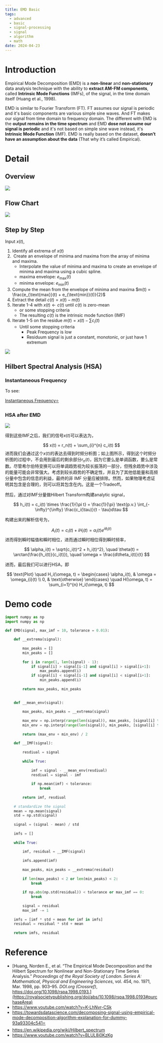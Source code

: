 ```yaml
---
title: EMD Basic
tags:
  - advanced
  - basic
  - signal-processing
  - signal
  - algorithm
  - math
date: 2024-04-23
---
```

# Introduction


Empirical Mode Decomposition (EMD) is a **non-linear** and **non-stationary** data analysis technique with the ability to **extract AM-FM components**, called **Intrinsic Mode Functions** (IMFs), of the signal, in the time domain itself (Huang et al., 1998).

EMD is similar to Fourier Transform (FT). FT assumes our signal is periodic and it's basic components are various simple sine waves. And FT makes our signal from time domain to frequency domain. The different with EMD is the **output remains in the time spectrum** and EMD **dose not assume our signal is periodic** and it's not based on simple sine wave instead, it's **Intrinsic Mode Function** (IMF).  EMD is really based on the dataset, **doesn’t have an assumption about the data** (That why it’s called Empirical).

# Detail

## Overview

![](signal/signal_processing/algorithm/EMD/attachments/Pasted%20image%2020240417160805.png)

## Flow Chart

![](signal/signal_processing/algorithm/EMD/attachments/Pasted%20image%2020240417160534.png)

## Step by Step

Input  $x(t)$,

1. Identify all extrema of $x(t)$
2.  Create an envelope of minima and maxima from the array of minima and maxima. 
	* Interpolate the value of minima and maxima to create an envelope of minima and maxima using a cubic 
	spline.
	* maxima envelope: $e_{\text{max}}(t)$
	* minima envelope: $e_{\text{min}}(t)$
3.  Compute the mean from the envelope of minima and maxima $m(t) = \frac{e_{\text{max}}(t) + e_{\text{min}}(t)}{2}$ 
4. Extract the detail $c(t) = x(t) - m(t)$
5. Iterate 1-4 with $x(t) \gets c(t)$ until $c(t)$ is zero-mean
	* or some stopping criteria
	* The resulting $c(t)$ is the intrinsic mode function (IMF)
6. Iterate 1-5 on the residue $m(t) = x(t) - \sum c_i(t)$
	* Until some stopping criteria
		* Peak Frequency is low
		* Residuum signal is just a constant, monotonic, or just have 1 extremum


![](signal/signal_processing/algorithm/EMD/attachments/Pasted%20image%2020240417160436.png)


## Hilbert Spectral Analysis (HSA)

### Instantaneous Frequency

To see:

[Instantaneous Frequency⭐](signal/signal_processing/basic_knowledge/instantaneous_frequency.md)

### HSA after EMD

![](signal/signal_processing/algorithm/EMD/attachments/2d8bbe7b82ba09ec5220d81af8a5c22.jpg)

得到这些IMF之后，我们的信号$x(t)$可以表达为，

$$
x(t) = r_n(t) + \sum_{i}^{n} c_i(t)
$$
进而我们会通过这个$x(t)$的表达去得到时频分析图；如上图所示，得到这个时频分析图的过程中，不会用到最后的剩余部分$r_n(t)$，因为它要么是单调函数，要么是常数。尽管希尔伯特变换可以将单调趋势视为较长振荡的一部分，但残余趋势中涉及的能量可能会非常强大。考虑到较长趋势的不确定性，并且为了其他低能量和高频分量中包含的信息的利益，最终的非 IMF 分量应被排除。然而，如果物理考虑证明其包含是合理的，则可以将其包含在内。这是一个Tradeoff。

然后，通过对IMF分量做Hilbert Transform构建analytic signal，

$$
h_i(t) = c_i(t) \times \frac{1}{\pi t} = \frac{1}{\pi} \text{p.v.} \int_{-\infty}^{\infty} \frac{c_i(\tau)}{t - \tau}d\tau
$$

构建出来的解析信号为，

$$
A_i(t) = c_i(t) + iH_i(t) = \alpha_i(t) e^{i\theta_i(t)}
$$
进而得到瞬时幅值和瞬时相位，进而通过瞬时相位得到瞬时频率，

$$
\alpha_i(t) = \sqrt{c_i(t)^2 + h_i(t)^2}, \quad \theta(t) = \arctan(\frac{h_i(t)}{c_i(t)}), \quad \omega = \frac{d\theta_i(t)}{t}
$$

进而，最后我们可以进行HSA，即

$$
\text{Plot} \quad H_i(\omega, t) = \begin{cases}
\alpha_i(t), & \omega = \omega_{i}(t) \\
0, & \text{otherwise}
\end{cases}
\quad H(\omega, t) = \sum_{i=1}^{n} H_i(\omega, t)
$$


# Demo code


```python
import numpy as np
import numpy as np

def EMD(signal, max_imf = 10, tolerance = 0.01):
    
    def __extrema(signal):
        
        max_peaks = []
        min_peaks = []
        
        for i in range(1, len(signal) - 1):
            if signal[i] > signal[i-1] and signal[i] > signal[i+1]:
                max_peaks.append(i)
            if signal[i] < signal[i-1] and signal[i] < signal[i+1]:
                min_peaks.append(i)
                
        return max_peaks, min_peaks
    
    
    def __mean_env(signal):
        
        max_peaks, min_peaks = __extrema(signal)
        
        max_env = np.interp(range(len(signal)), max_peaks, [signal[i] for i in max_peaks])
        min_env = np.interp(range(len(signal)), min_peaks, [signal[i] for i in min_peaks])
        
        return (max_env + min_env) / 2
    
    def __IMF(signal):
        
        resdiual = signal
        
        while True:
        
            imf = signal - __mean_env(resdiual)
            resdiual = signal - imf
            
            if np.mean(imf) < tolerance:
                break
        
        return imf, resdiual
    
    # standardize the signal
    mean = np.mean(signal)
    std = np.std(signal)
    
    signal = (signal - mean) / std
    
    imfs = []
    
    while True:
        
        imf, residual = __IMF(signal)
        
        imfs.append(imf)
        
        max_peaks, min_peaks = __extrema(residual)
        
        if len(max_peaks) < 2 or len(min_peaks) < 2:
            break
        
        if np.abs(np.std(residual)) < tolerance or max_imf == 0:
            break
        
        signal = residual
        max_imf -= 1
        
    imfs = [imf * std + mean for imf in imfs]
    residual = residual * std + mean
        
    return imfs, residual
```

# Reference

* [Huang, Norden E., et al. “The Empirical Mode Decomposition and the Hilbert Spectrum for Nonlinear and Non-Stationary Time Series Analysis.” _Proceedings of the Royal Society of London. Series A: Mathematical, Physical and Engineering Sciences_, vol. 454, no. 1971, Mar. 1998, pp. 903–95. _DOI.org (Crossref)_, https://doi.org/10.1098/rspa.1998.0193.](https://royalsocietypublishing.org/doi/abs/10.1098/rspa.1998.0193#purchaseArea)
* https://www.youtube.com/watch?v=K-LhNvr-CSk
* https://towardsdatascience.com/decomposing-signal-using-empirical-mode-decomposition-algorithm-explanation-for-dummy-93a93304c541⭐
* https://en.wikipedia.org/wiki/Hilbert_spectrum
* https://www.youtube.com/watch?v=BLUL8i0KzKg